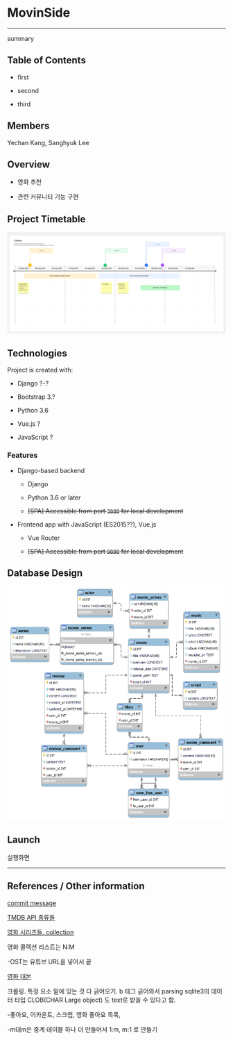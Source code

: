 # MovinSide

---

summary

## Table of Contents

- first

- second

- third

## Members

Yechan Kang, Sanghyuk Lee

## Overview

- 영화 추천

- 관련 커뮤니티 기능 구현

## Project Timetable

![Timeline - export.png](README_assets/5bf521bee19c065254c7eeccf45d798d4df47cc4.png)

## Technologies

Project is created with:

- Django ?-?

- Bootstrap 3.?

- Python 3.6

- Vue.js ?

- JavaScript ?

### Features

- Django-based backend
  
  - Django
  
  - Python 3.6 or later
  
  - ~~[SPA] Accessible from port `3000` for local development~~

- Frontend app with JavaScript (ES2015??), Vue.js
  
  - Vue Router
  
  - ~~[SPA] Accessible from port `8000` for local development~~

## Database Design

![database design.png](README_assets/b8256e76b57c5223608f8e9627046b9393c35365.png)

## Launch

실행화면

---

## References / Other information

[commit message](https://developer.themoviedb.org/reference/person-combined-credits)

[TMDB API 종류들](https://developers.themoviedb.org/3/getting-started/popularity)

[영화 시리즈들. collection](https://www.themoviedb.org/collection/131296-thor-collection)

영화 콜렉션 리스트는 N:M

-OST는 유튜브 URL을 넣어서 끝

[영화 대본](https://www.themoviedb.org/collection/131296-thor-collection)

크롤링. 특정 요소 밑에 있는 것 다 긁어오기.
b 테그 긁어와서 parsing
sqlite3의 데이터 타입 CLOB(CHAR Large object) 도 text로 받을 수 있다고 함.

-좋아요, 어카운트, 스크랩, 영화 좋아요 목록,

-m대m은 중계 테이블 하나 더 만들어서 1:m, m:1 로 만들기
